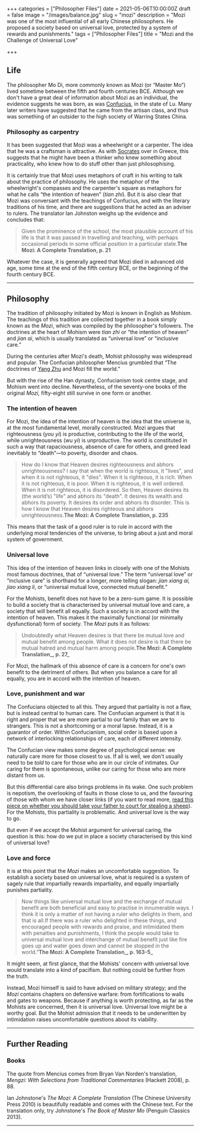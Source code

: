 +++
categories = ["Philosopher Files"]
date = 2021-05-06T10:00:00Z
draft = false
image = "/images/balance.jpg"
slug = "mozi"
description = "Mozi was one of the most influential of all early Chinese philosophers. He proposed a society based on universal love, protected by a system of rewards and punishments."
tags = ["Philosopher Files"]
title = "Mozi and the Challenge of Universal Love"

+++


## **Life**

The philosopher Mo Di, more commonly known as Mozi (or “Master Mo”) lived sometime between the fifth and fourth centuries BCE. Although we don't have a great deal of information about Mozi as an individual, the evidence suggests he was born, as was [Confucius](/confucius), in the state of Lu. Many later writers have suggested that he came from the artisan class, and thus was something of an outsider to the high society of Warring States China.

### **Philosophy as carpentry**

It has been suggested that Mozi was a wheelwright or a carpenter. The idea that he was a craftsman is attractive. As with [Socrates](/socrates) over in Greece, this suggests that he might have been a thinker who knew something about practicality, who knew how to do stuff other than just philosophising.

It is certainly true that Mozi uses metaphors of craft in his writing to talk about the practice of philosophy. He uses the metaphor of the wheelwright's compasses and the carpenter's square as metaphors for what he calls “the intention of heaven” (_tian zhi_). But it is also clear that Mozi was conversant with the teachings of Confucius, and with the literary traditions of his time, and there are suggestions that he acted as an adviser to rulers. The translator Ian Johnston weighs up the evidence and concludes that:

> Given the prominence of the school, the most plausible account of his life is that it was passed in travelling and teaching, with perhaps occasional periods in some official position in a particular state.‌‌‌‌**The Mozi: A Complete Translation, p. 21**

Whatever the case, it is generally agreed that Mozi died in advanced old age, some time at the end of the fifth century BCE, or the beginning of the fourth century BCE.

---

## **Philosophy**

The tradition of philosophy initiated by Mozi is known in English as Mohism. The teachings of this tradition are collected together in a book simply known as the _Mozi_, which was compiled by the philosopher's followers. The doctrines at the heart of Mohism were _tian zhi_ or “the intention of heaven” and _jian ai_, which is usually translated as “universal love” or “inclusive care.”

During the centuries after Mozi's death, Mohist philosophy was widespread and popular. The Confucian philosopher Mencius grumbled that “The doctrines of [Yang Zhu](/yang-zhu/) and Mozi fill the world.”

But with the rise of the Han dynasty, Confucianism took centre stage, and Mohism went into decline. Nevertheless, of the seventy-one books of the original _Mozi,_ fifty-eight still survive in one form or another.

### **The intention of heaven**

For Mozi, the idea of the intention of heaven is the idea that the universe is, at the most fundamental level, morally constructed. Mozi argues that righteousness (_you yi_) is productive, contributing to the life of the world, while unrighteousness  (_wu yi_) is unproductive. The world is constituted in such a way that rapaciousness, absence of care for others, and greed lead inevitably to “death”—to poverty, disorder and chaos.

> How do I know that Heaven desires righteousness and abhors unrighteousness? I say that when the world is righteous, it "lives", and when it is not righteous, it "dies". When it is righteous, it is rich. When it is not righteous, it is poor. When it is righteous, it is well ordered. When it is not righteous, it is disordered. So then, Heaven desires its (the world’s) "life" and abhors its "death". It desires its wealth and abhors its poverty. It desires its order and abhors its disorder. This is how I know that Heaven desires righteous and abhors unrighteousness.‌‌‌‌**The Mozi: A Complete Translation, p. 235**

This means that the task of a good ruler is to rule in accord with the underlying moral tendencies of the universe, to bring about a just and moral system of government.

### Universal love

This idea of the intention of heaven links in closely with one of the Mohists most famous doctrines, that of “universal love.” The term “universal love” or “inclusive care” is shorthand for a longer, more telling slogan: _jian xiang ai, jiao xiang li_, or “universal mutual love, connected mutual benefit.”

For the Mohists, benefit does not have to be a zero-sum game. It is possible to build a society that is characterised by universal mutual love and care, a society that will benefit all equally. Such a society is in accord with the intention of heaven. This makes it the maximally functional (or minimally dysfunctional) form of society. The _Mozi_ puts it as follows:

> Undoubtedly what Heaven desires is that there be mutual love and mutual benefit among people. What it does not desire is that there be mutual hatred and mutual harm among people‌‌‌‌.**The Mozi: A Complete Translation_, p. 27_**

For Mozi, the hallmark of this absence of care is a concern for one's own benefit to the detriment of others. But when you balance a care for all equally, you are in accord with the intention of heaven.

### Love, punishment and war

The Confucians objected to all this. They argued that partiality is not a flaw, but is instead central to human care. The Confucian argument is that it is right and proper that we are more partial to our family than we are to strangers. This is not a shortcoming or a moral lapse. Instead, it is a guarantor of order. Within Confucianism, social order is based upon a network of interlocking relationships of care, each of different intensity.

The Confucian view makes some degree of psychological sense: we naturally care more for those closest to us. If all is well, we don't usually need to be _told_ to care for those who are in our circle of intimates. Our caring for them is spontaneous, unlike our caring for those who are more distant from us.

But this differential care also brings problems in its wake. One such problem is nepotism, the overlooking of faults in those close to us, and the favouring of those with whom we have closer links (if you want to read more, [read this piece on whether you should take your father to court for stealing a sheep](/love03-something-so-right/)). For the Mohists, this partiality is problematic. And universal love is the way to go.

But even if we accept the Mohist argument for universal caring, the question is this: how do we put in place a society characterised by this kind of universal love?

### Love and force

It is at this point that the _Mozi_ makes an uncomfortable suggestion. To establish a society based on universal love, what is required is a system of sagely rule that impartially rewards impartiality, and equally impartially punishes partiality.

> Now things like universal mutual love and the exchange of mutual benefit are both beneficial and easy to practise in innumerable ways. I think it is only a matter of not having a ruler who delights in them, and that is all.If there was a ruler who delighted in these things, and encouraged people with rewards and praise, and intimidated them with penalties and punishments, I think the people would take to universal mutual love and interchange of mutual benefit just like fire goes up and water goes down and cannot be stopped in the world.”‌‌‌‌**The Mozi: A Complete Translation_, p. 163-5_**

It might seem, at first glance, that the Mohists' concern with universal love would translate into a kind of pacifism. But nothing could be further from the truth.

Instead, Mozi himself is said to have advised on military strategy; and the _Mozi_ contains chapters on defensive warfare: from fortifications to walls and gates to weapons. Because if anything is worth protecting, as far as the Mohists are concerned, then it is universal love. Universal love might be a worthy goal. But the Mohist admission that it needs to be underwritten by intimidation raises uncomfortable questions about its viability.

---


## **Further Reading**

### **Books**

The quote from Mencius comes from Bryan Van Norden's translation, _Mengzi: With Selections from Traditional Commentaries_ (Hackett 2008), p. 88.

Ian Johnstone's _The Mozi: A Complete Translation_ (The Chinese University Press 2010) is beautifully readable and comes with the Chinese text. For the translation only, try Johnstone's _The Book of Master Mo_ (Penguin Classics 2013).

---





